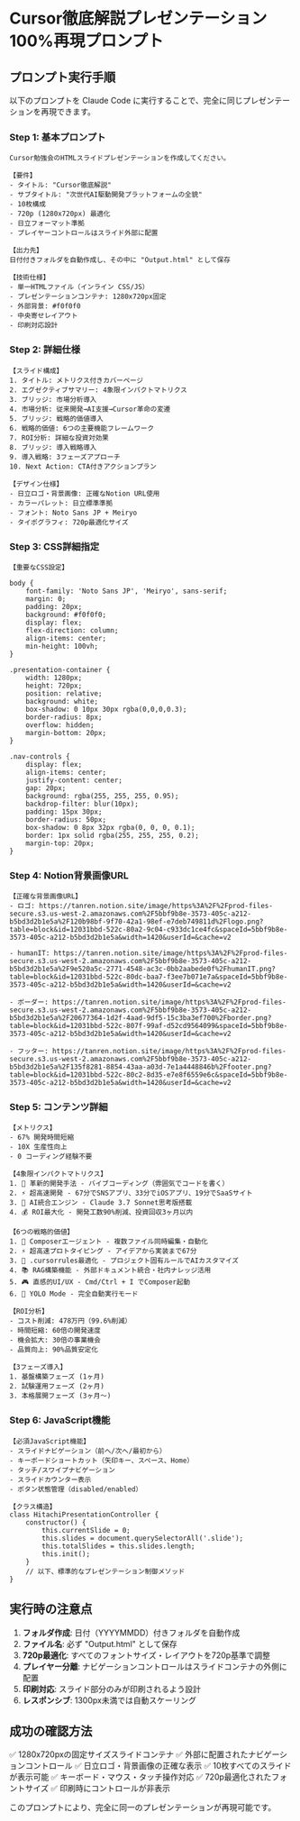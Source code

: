 # Cursor徹底解説プレゼンテーション 100%再現プロンプト

## プロンプト実行手順

以下のプロンプトを Claude Code に実行することで、完全に同じプレゼンテーションを再現できます。

### Step 1: 基本プロンプト

```
Cursor勉強会のHTMLスライドプレゼンテーションを作成してください。

【要件】
- タイトル: "Cursor徹底解説"
- サブタイトル: "次世代AI駆動開発プラットフォームの全貌"
- 10枚構成
- 720p (1280x720px) 最適化
- 日立フォーマット準拠
- プレイヤーコントロールはスライド外部に配置

【出力先】
日付付きフォルダを自動作成し、その中に "Output.html" として保存

【技術仕様】
- 単一HTMLファイル（インライン CSS/JS）
- プレゼンテーションコンテナ: 1280x720px固定
- 外部背景: #f0f0f0
- 中央寄せレイアウト
- 印刷対応設計
```

### Step 2: 詳細仕様

```
【スライド構成】
1. タイトル: メトリクス付きカバーページ
2. エグゼクティブサマリー: 4象限インパクトマトリクス
3. ブリッジ: 市場分析導入
4. 市場分析: 従来開発→AI支援→Cursor革命の変遷
5. ブリッジ: 戦略的価値導入
6. 戦略的価値: 6つの主要機能フレームワーク
7. ROI分析: 詳細な投資対効果
8. ブリッジ: 導入戦略導入
9. 導入戦略: 3フェーズアプローチ
10. Next Action: CTA付きアクションプラン

【デザイン仕様】
- 日立ロゴ・背景画像: 正確なNotion URL使用
- カラーパレット: 日立標準準拠
- フォント: Noto Sans JP + Meiryo
- タイポグラフィ: 720p最適化サイズ
```

### Step 3: CSS詳細指定

```
【重要なCSS設定】

body {
    font-family: 'Noto Sans JP', 'Meiryo', sans-serif;
    margin: 0;
    padding: 20px;
    background: #f0f0f0;
    display: flex;
    flex-direction: column;
    align-items: center;
    min-height: 100vh;
}

.presentation-container {
    width: 1280px;
    height: 720px;
    position: relative;
    background: white;
    box-shadow: 0 10px 30px rgba(0,0,0,0.3);
    border-radius: 8px;
    overflow: hidden;
    margin-bottom: 20px;
}

.nav-controls {
    display: flex;
    align-items: center;
    justify-content: center;
    gap: 20px;
    background: rgba(255, 255, 255, 0.95);
    backdrop-filter: blur(10px);
    padding: 15px 30px;
    border-radius: 50px;
    box-shadow: 0 8px 32px rgba(0, 0, 0, 0.1);
    border: 1px solid rgba(255, 255, 255, 0.2);
    margin-top: 20px;
}
```

### Step 4: Notion背景画像URL

```
【正確な背景画像URL】
- ロゴ: https://tanren.notion.site/image/https%3A%2F%2Fprod-files-secure.s3.us-west-2.amazonaws.com%2F5bbf9b8e-3573-405c-a212-b5bd3d2b1e5a%2F120b98bf-9f70-42a1-98ef-e7deb749811d%2Flogo.png?table=block&id=12031bbd-522c-80a2-9c04-c933dc1ce4fc&spaceId=5bbf9b8e-3573-405c-a212-b5bd3d2b1e5a&width=1420&userId=&cache=v2

- humanIT: https://tanren.notion.site/image/https%3A%2F%2Fprod-files-secure.s3.us-west-2.amazonaws.com%2F5bbf9b8e-3573-405c-a212-b5bd3d2b1e5a%2F9e520a5c-2771-4548-ac3c-0bb2aabede0f%2FhumanIT.png?table=block&id=12031bbd-522c-80dc-baa7-f3ee7b071e7a&spaceId=5bbf9b8e-3573-405c-a212-b5bd3d2b1e5a&width=1420&userId=&cache=v2

- ボーダー: https://tanren.notion.site/image/https%3A%2F%2Fprod-files-secure.s3.us-west-2.amazonaws.com%2F5bbf9b8e-3573-405c-a212-b5bd3d2b1e5a%2F20677364-1d2f-4aad-9df5-15c3ba3ef700%2Fborder.png?table=block&id=12031bbd-522c-807f-99af-d52cd9564099&spaceId=5bbf9b8e-3573-405c-a212-b5bd3d2b1e5a&width=1420&userId=&cache=v2

- フッター: https://tanren.notion.site/image/https%3A%2F%2Fprod-files-secure.s3.us-west-2.amazonaws.com%2F5bbf9b8e-3573-405c-a212-b5bd3d2b1e5a%2F135f8281-8854-43aa-a03d-7e1a4448846b%2Ffooter.png?table=block&id=12031bbd-522c-80c2-8d35-e7e8f6559e6c&spaceId=5bbf9b8e-3573-405c-a212-b5bd3d2b1e5a&width=1420&userId=&cache=v2
```

### Step 5: コンテンツ詳細

```
【メトリクス】
- 67% 開発時間短縮
- 10X 生産性向上
- 0 コーディング経験不要

【4象限インパクトマトリクス】
1. 🚀 革新的開発手法 - バイブコーディング（雰囲気でコードを書く）
2. ⚡ 超高速開発 - 67分でSNSアプリ、33分でiOSアプリ、19分でSaaSサイト
3. 🤖 AI統合エンジン - Claude 3.7 Sonnet思考版搭載
4. 💰 ROI最大化 - 開発工数90%削減、投資回収3ヶ月以内

【6つの戦略的価値】
1. 🎯 Composerエージェント - 複数ファイル同時編集・自動化
2. ⚡ 超高速プロトタイピング - アイデアから実装まで67分
3. 🔧 .cursorrules最適化 - プロジェクト固有ルールでAIカスタマイズ
4. 📚 RAG構築機能 - 外部ドキュメント統合・社内ナレッジ活用
5. 🎮 直感的UI/UX - Cmd/Ctrl + I でComposer起動
6. 🔄 YOLO Mode - 完全自動実行モード

【ROI分析】
- コスト削減: 478万円（99.6%削減）
- 時間短縮: 60倍の開発速度
- 機会拡大: 30倍の事業機会
- 品質向上: 90%品質安定化

【3フェーズ導入】
1. 基盤構築フェーズ (1ヶ月)
2. 試験運用フェーズ (2ヶ月)
3. 本格展開フェーズ (3ヶ月～)
```

### Step 6: JavaScript機能

```
【必須JavaScript機能】
- スライドナビゲーション（前へ/次へ/最初から）
- キーボードショートカット（矢印キー、スペース、Home）
- タッチ/スワイプナビゲーション
- スライドカウンター表示
- ボタン状態管理（disabled/enabled）

【クラス構造】
class HitachiPresentationController {
    constructor() {
        this.currentSlide = 0;
        this.slides = document.querySelectorAll('.slide');
        this.totalSlides = this.slides.length;
        this.init();
    }
    // 以下、標準的なプレゼンテーション制御メソッド
}
```

## 実行時の注意点

1. **フォルダ作成**: 日付（YYYYMMDD）付きフォルダを自動作成
2. **ファイル名**: 必ず "Output.html" として保存
3. **720p最適化**: すべてのフォントサイズ・レイアウトを720p基準で調整
4. **プレイヤー分離**: ナビゲーションコントロールはスライドコンテナの外側に配置
5. **印刷対応**: スライド部分のみが印刷されるよう設計
6. **レスポンシブ**: 1300px未満では自動スケーリング

## 成功の確認方法

✅ 1280x720pxの固定サイズスライドコンテナ
✅ 外部に配置されたナビゲーションコントロール
✅ 日立ロゴ・背景画像の正確な表示
✅ 10枚すべてのスライドが表示可能
✅ キーボード・マウス・タッチ操作対応
✅ 720p最適化されたフォントサイズ
✅ 印刷時にコントロールが非表示

このプロンプトにより、完全に同一のプレゼンテーションが再現可能です。